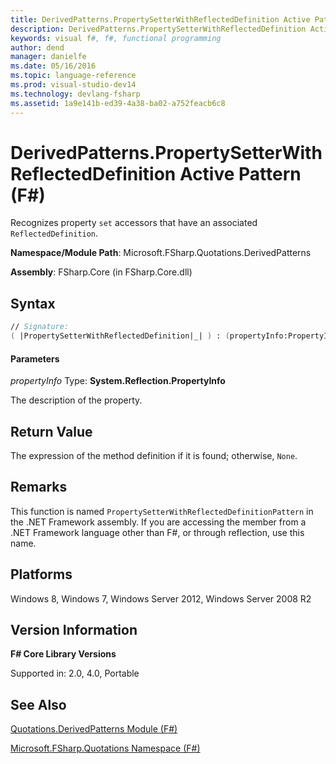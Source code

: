 ```yaml
---
title: DerivedPatterns.PropertySetterWithReflectedDefinition Active Pattern (F#)
description: DerivedPatterns.PropertySetterWithReflectedDefinition Active Pattern (F#)
keywords: visual f#, f#, functional programming
author: dend
manager: danielfe
ms.date: 05/16/2016
ms.topic: language-reference
ms.prod: visual-studio-dev14
ms.technology: devlang-fsharp
ms.assetid: 1a9e141b-ed39-4a38-ba02-a752feacb6c8 
---
```


# DerivedPatterns.PropertySetterWithReflectedDefinition Active Pattern (F#)

Recognizes property `set` accessors that have an associated `ReflectedDefinition`.

**Namespace/Module Path**: Microsoft.FSharp.Quotations.DerivedPatterns

**Assembly**: FSharp.Core (in FSharp.Core.dll)


## Syntax

```fsharp
// Signature:
( |PropertySetterWithReflectedDefinition|_| ) : (propertyInfo:PropertyInfo) -> Expr option
```

#### Parameters
*propertyInfo*
Type: **System.Reflection.PropertyInfo**


The description of the property.

## Return Value

The expression of the method definition if it is found; otherwise, `None`.

## Remarks
This function is named `PropertySetterWithReflectedDefinitionPattern` in the .NET Framework assembly. If you are accessing the member from a .NET Framework language other than F#, or through reflection, use this name.

## Platforms
Windows 8, Windows 7, Windows Server 2012, Windows Server 2008 R2

## Version Information
**F# Core Library Versions**

Supported in: 2.0, 4.0, Portable

## See Also
[Quotations.DerivedPatterns Module &#40;F&#35;&#41;](Quotations.DerivedPatterns-Module-%5BFSharp%5D.md)

[Microsoft.FSharp.Quotations Namespace &#40;F&#35;&#41;](Microsoft.FSharp.Quotations-Namespace-%5BFSharp%5D.md)